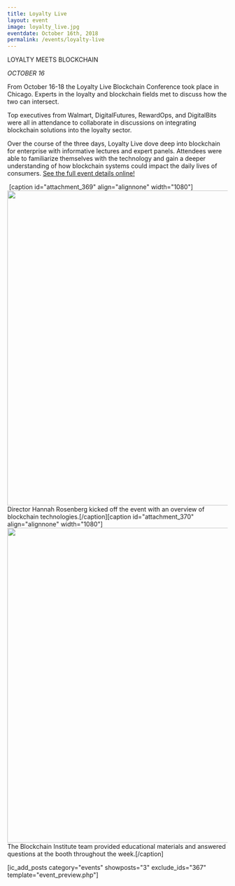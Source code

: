 ```yaml
---
title: Loyalty Live
layout: event
image: loyalty_live.jpg
eventdate: October 16th, 2018
permalink: /events/loyalty-live
---
```

<p>LOYALTY MEETS BLOCKCHAIN</p><p><em>OCTOBER 16</em></p><p>From October 16-18 the Loyalty Live Blockchain Conference took place in Chicago. Experts in the loyalty and blockchain fields met to discuss how the two can intersect.</p><p>Top executives from Walmart, DigitalFutures, RewardOps, and DigitalBits were all in attendance to collaborate in discussions on integrating blockchain solutions into the loyalty sector.</p><p>Over the course of the three days, Loyalty Live dove deep into blockchain for enterprise with informative lectures and expert panels. Attendees were able to familiarize themselves with the technology and gain a deeper understanding of how blockchain systems could impact the daily lives of consumers. <a href="https://www.loyaltylive.com/">See the full event details online!</a></p> [caption id="attachment_369" align="alignnone" width="1080"]<img src="https://theblockchaininstitute.org/wp-content/uploads/2018/11/IMG_3748.jpg" alt="" width="1080" height="720" /> Director Hannah Rosenberg kicked off the event with an overview of blockchain technologies.[/caption][caption id="attachment_370" align="alignnone" width="1080"]<img src="https://theblockchaininstitute.org/wp-content/uploads/2018/11/IMG_3771.jpg" alt="" width="1080" height="720" /> The Blockchain Institute team provided educational materials and answered questions at the booth throughout the week.[/caption]<p>[ic_add_posts category="events" showposts="3" exclude_ids="367" template="event_preview.php"]</p>
